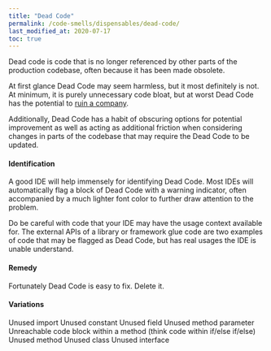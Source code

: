 ```yaml
---
title: "Dead Code"
permalink: /code-smells/dispensables/dead-code/
last_modified_at: 2020-07-17
toc: true
---
```

Dead code is code that is no longer referenced by other parts of the production codebase, often because it has been made
obsolete.

At first glance Dead Code may seem harmless, but it most definitely is not. At minimum, it is purely unnecessary code
bloat, but at worst Dead Code has the potential to
[ruin a company](https://en.wikipedia.org/wiki/Knight_Capital_Group#2012_stock_trading_disruption).

Additionally, Dead Code has a habit of obscuring options for potential improvement as well as acting as additional 
friction when considering changes in parts of the codebase that may require the Dead Code to be updated.

#### Identification
A good IDE will help immensely for identifying Dead Code. Most IDEs will automatically flag a block of Dead Code with a
warning indicator, often accompanied by a much lighter font color to further draw attention to the problem.

Do be careful with code that your IDE may have the usage context available for. The external APIs of a library or
framework glue code are two examples of code that may be flagged as Dead Code, but has real usages the IDE is unable
understand.

#### Remedy
Fortunately Dead Code is easy to fix. Delete it.

#### Variations
Unused import
Unused constant
Unused field
Unused method parameter
Unreachable code block within a method (think code within if/else if/else)
Unused method
Unused class
Unused interface